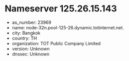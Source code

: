# Nameserver 125.26.15.143

* as_number: 23969
* name: node-32n.pool-125-26.dynamic.totinternet.net.
* city: Bangkok
* country: TH
* organization: TOT Public Company Limited
* version: Unknown
* dnssec: Unknown
